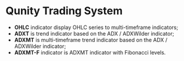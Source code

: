 # Qunity Trading System

* **OHLC** indicator display OHLC series to multi-timeframe indicators;
* **ADXT** is trend indicator based on the ADX / ADXWilder indicator;
* **ADXMT** is multi-timeframe trend indicator based on the ADX / ADXWilder indicator;
* **ADXMT-F** indicator is ADXMT indicator with Fibonacci levels.
